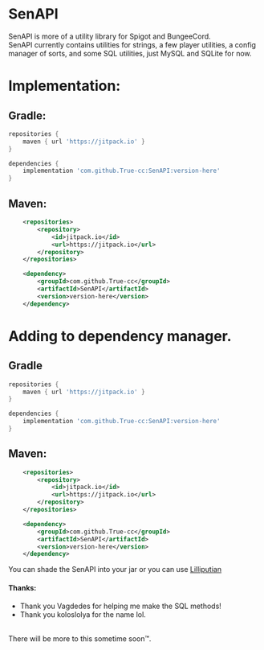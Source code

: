 # SenAPI
SenAPI is more of a utility library for Spigot and BungeeCord.<br>
SenAPI currently contains utilities for strings, a few player utilities, a config manager of sorts,
and some SQL utilities, just MySQL and SQLite for now.<br>

# Implementation:
## Gradle:

```groovy
repositories {
    maven { url 'https://jitpack.io' }
}
```

```groovy
dependencies {
    implementation 'com.github.True-cc:SenAPI:version-here'
}
```
## Maven:

```xml
	<repositories>
		<repository>
		    <id>jitpack.io</id>
		    <url>https://jitpack.io</url>
		</repository>
	</repositories>
```
```xml
	<dependency>
	    <groupId>com.github.True-cc</groupId>
	    <artifactId>SenAPI</artifactId>
	    <version>version-here</version>
	</dependency>
```
# Adding to dependency manager.
## Gradle

```groovy
repositories {
    maven { url 'https://jitpack.io' }
}
```

```groovy
dependencies {
    implementation 'com.github.True-cc:SenAPI:version-here'
}
```
## Maven:

```xml
	<repositories>
		<repository>
		    <id>jitpack.io</id>
		    <url>https://jitpack.io</url>
		</repository>
	</repositories>
```
```xml
	<dependency>
	    <groupId>com.github.True-cc</groupId>
	    <artifactId>SenAPI</artifactId>
	    <version>version-here</version>
	</dependency>
```

You can shade the SenAPI into your jar or you can use [Lilliputian](https://github.com/GoDead/Lilliputian)

#### Thanks:<br>
- Thank you Vagdedes for helping me make the SQL methods!<br>
- Thank you koloslolya for the name lol.

<!-- # TODO: Update this. -->
<br>
There will be more to this sometime soon™.
